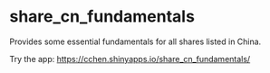 # share_cn_fundamentals
Provides some essential fundamentals for all shares listed in China.

Try the app: https://cchen.shinyapps.io/share_cn_fundamentals/
